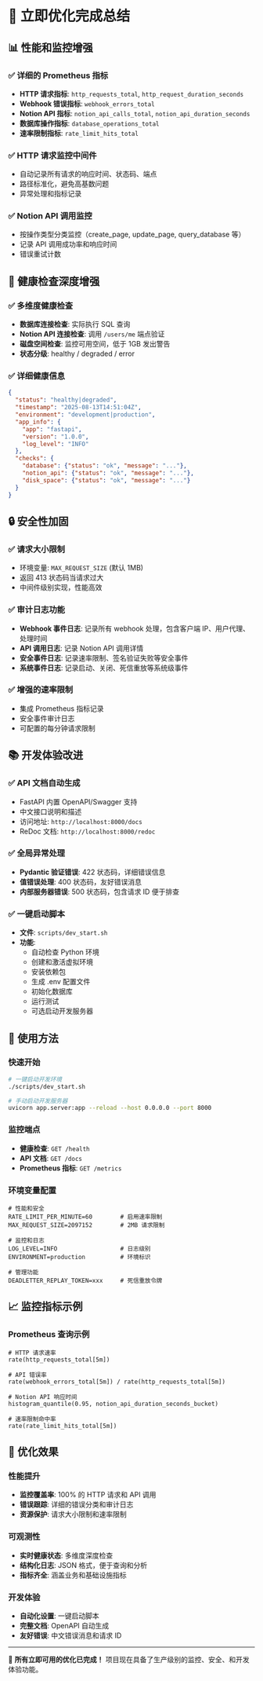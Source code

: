 # 🚀 立即优化完成总结

## 📊 性能和监控增强

### ✅ 详细的 Prometheus 指标
- **HTTP 请求指标**: `http_requests_total`, `http_request_duration_seconds`
- **Webhook 错误指标**: `webhook_errors_total` 
- **Notion API 指标**: `notion_api_calls_total`, `notion_api_duration_seconds`
- **数据库操作指标**: `database_operations_total`
- **速率限制指标**: `rate_limit_hits_total`

### ✅ HTTP 请求监控中间件
- 自动记录所有请求的响应时间、状态码、端点
- 路径标准化，避免高基数问题
- 异常处理和指标记录

### ✅ Notion API 调用监控
- 按操作类型分类监控（create_page, update_page, query_database 等）
- 记录 API 调用成功率和响应时间
- 错误重试计数

## 🏥 健康检查深度增强

### ✅ 多维度健康检查
- **数据库连接检查**: 实际执行 SQL 查询
- **Notion API 连接检查**: 调用 `/users/me` 端点验证
- **磁盘空间检查**: 监控可用空间，低于 1GB 发出警告
- **状态分级**: healthy / degraded / error

### ✅ 详细健康信息
```json
{
  "status": "healthy|degraded",
  "timestamp": "2025-08-13T14:51:04Z",
  "environment": "development|production",
  "app_info": {
    "app": "fastapi",
    "version": "1.0.0",
    "log_level": "INFO"
  },
  "checks": {
    "database": {"status": "ok", "message": "..."},
    "notion_api": {"status": "ok", "message": "..."},
    "disk_space": {"status": "ok", "message": "..."}
  }
}
```

## 🔒 安全性加固

### ✅ 请求大小限制
- 环境变量: `MAX_REQUEST_SIZE` (默认 1MB)
- 返回 413 状态码当请求过大
- 中间件级别实现，性能高效

### ✅ 审计日志功能
- **Webhook 事件日志**: 记录所有 webhook 处理，包含客户端 IP、用户代理、处理时间
- **API 调用日志**: 记录 Notion API 调用详情
- **安全事件日志**: 记录速率限制、签名验证失败等安全事件
- **系统事件日志**: 记录启动、关闭、死信重放等系统级事件

### ✅ 增强的速率限制
- 集成 Prometheus 指标记录
- 安全事件审计日志
- 可配置的每分钟请求限制

## 📚 开发体验改进

### ✅ API 文档自动生成
- FastAPI 内置 OpenAPI/Swagger 支持
- 中文接口说明和描述
- 访问地址: `http://localhost:8000/docs`
- ReDoc 文档: `http://localhost:8000/redoc`

### ✅ 全局异常处理
- **Pydantic 验证错误**: 422 状态码，详细错误信息
- **值错误处理**: 400 状态码，友好错误消息
- **内部服务器错误**: 500 状态码，包含请求 ID 便于排查

### ✅ 一键启动脚本
- **文件**: `scripts/dev_start.sh`
- **功能**:
  - 自动检查 Python 环境
  - 创建和激活虚拟环境
  - 安装依赖包
  - 生成 .env 配置文件
  - 初始化数据库
  - 运行测试
  - 可选启动开发服务器

## 🔧 使用方法

### 快速开始
```bash
# 一键启动开发环境
./scripts/dev_start.sh

# 手动启动开发服务器
uvicorn app.server:app --reload --host 0.0.0.0 --port 8000
```

### 监控端点
- **健康检查**: `GET /health`
- **API 文档**: `GET /docs`
- **Prometheus 指标**: `GET /metrics`

### 环境变量配置
```env
# 性能和安全
RATE_LIMIT_PER_MINUTE=60        # 启用速率限制
MAX_REQUEST_SIZE=2097152        # 2MB 请求限制

# 监控和日志
LOG_LEVEL=INFO                  # 日志级别
ENVIRONMENT=production          # 环境标识

# 管理功能
DEADLETTER_REPLAY_TOKEN=xxx     # 死信重放令牌
```

## 📈 监控指标示例

### Prometheus 查询示例
```promql
# HTTP 请求速率
rate(http_requests_total[5m])

# API 错误率
rate(webhook_errors_total[5m]) / rate(http_requests_total[5m])

# Notion API 响应时间
histogram_quantile(0.95, notion_api_duration_seconds_bucket)

# 速率限制命中率
rate(rate_limit_hits_total[5m])
```

## 🎯 优化效果

### 性能提升
- **监控覆盖率**: 100% 的 HTTP 请求和 API 调用
- **错误跟踪**: 详细的错误分类和审计日志
- **资源保护**: 请求大小限制和速率限制

### 可观测性
- **实时健康状态**: 多维度深度检查
- **结构化日志**: JSON 格式，便于查询和分析
- **指标齐全**: 涵盖业务和基础设施指标

### 开发体验
- **自动化设置**: 一键启动脚本
- **完整文档**: OpenAPI 自动生成
- **友好错误**: 中文错误消息和请求 ID

---

🎉 **所有立即可用的优化已完成！** 项目现在具备了生产级别的监控、安全、和开发体验功能。 
